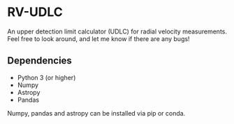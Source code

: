 # RV-UDLC
An upper detection limit calculator (UDLC) for radial velocity measurements. Feel free to look around, and let me know if there are any bugs!

## Dependencies
- Python 3 (or higher)
- Numpy 
- Astropy
- Pandas

Numpy, pandas and astropy can be installed via pip or conda.
